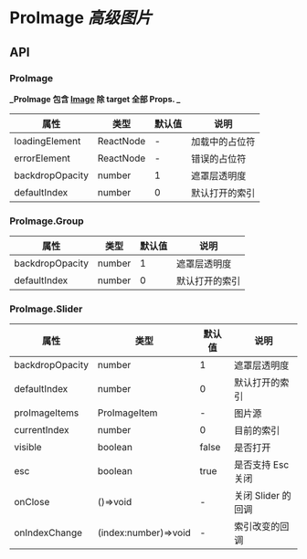 # ProImage _高级图片_

<example />

## API

### ProImage

**_ProImage 包含 [Image](/components/Image) 除 target 全部 Props. _**

| 属性            | 类型      | 默认值 | 说明           |
| --------------- | --------- | ------ | -------------- |
| loadingElement  | ReactNode | -      | 加载中的占位符 |
| errorElement    | ReactNode | -      | 错误的占位符   |
| backdropOpacity | number    | 1      | 遮罩层透明度   |
| defaultIndex    | number    | 0      | 默认打开的索引 |

### ProImage.Group

| 属性            | 类型   | 默认值 | 说明           |
| --------------- | ------ | ------ | -------------- |
| backdropOpacity | number | 1      | 遮罩层透明度   |
| defaultIndex    | number | 0      | 默认打开的索引 |

### ProImage.Slider

| 属性            | 类型                 | 默认值 | 说明               |
| --------------- | -------------------- | ------ | ------------------ |
| backdropOpacity | number               | 1      | 遮罩层透明度       |
| defaultIndex    | number               | 0      | 默认打开的索引     |
| proImageItems   | ProImageItem         | -      | 图片源             |
| currentIndex    | number               | 0      | 目前的索引         |
| visible         | boolean              | false  | 是否打开           |
| esc             | boolean              | true   | 是否支持 Esc 关闭  |
| onClose         | ()=>void             | -      | 关闭 Slider 的回调 |
| onIndexChange   | (index:number)=>void | -      | 索引改变的回调     |
